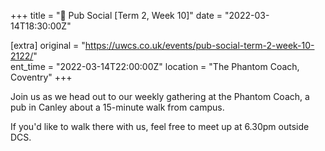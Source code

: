 +++
title = "🍔 Pub Social [Term 2, Week 10]"
date = "2022-03-14T18:30:00Z"

[extra]
original = "https://uwcs.co.uk/events/pub-social-term-2-week-10-2122/"    
ent_time = "2022-03-14T22:00:00Z"
location = "The Phantom Coach, Coventry"
+++

Join us as we head out to our weekly gathering at the Phantom Coach, a pub in Canley about a 15-minute walk from campus.

If you'd like to walk there with us, feel free to meet up at 6.30pm outside DCS.

